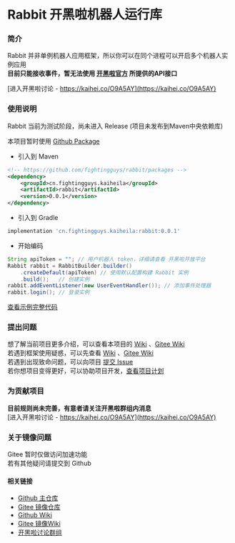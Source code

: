 # Rabbit 开黑啦机器人运行库

### 简介

Rabbit 并非单例机器人应用框架，所以你可以在同个进程可以开启多个机器人实例应用  
**目前只能接收事件，暂无法使用 [开黑啦官方](https://github.com/kaiheila/) 所提供的API接口**

[进入开黑啦讨论 - https://kaihei.co/O9A5AY](https://kaihei.co/O9A5AY)

### 使用说明

Rabbit 当前为测试阶段，尚未进入 Release (项目未发布到Maven中央依赖库)

本项目暂时使用 [Github Package](https://github.com/FightingGuys/rabbit/packages)

- 引入到 Maven

```xml
<!-- https://github.com/fightingguys/rabbit/packages -->
<dependency>
    <groupId>cn.fightingguys.kaiheila</groupId>
    <artifactId>rabbit</artifactId>
    <version>0.0.1</version>
</dependency>
```

- 引入到 Gradle

```groovy
implementation 'cn.fightingguys.kaiheila:rabbit:0.0.1'
```

- 开始编码

```java
String apiToken = ""; // 用户机器人 token，详细请查看 开黑啦开放平台
Rabbit rabbit = RabbitBuilder.builder()
    .createDefault(apiToken) // 使用默认配置构建 Rabbit 实例
    .build();   // 创建实例
rabbit.addEventListener(new UserEventHandler()); // 添加事件处理器
rabbit.login(); // 登录实例
```

[查看示例完整代码](sample/SimpleApplication/BotApplication.java)

### 提出问题

想了解当前项目更多介绍，可以查看本项目的 [Wiki](https://github.com/FightingGuys/rabbit/wiki)
、[Gitee Wiki](https://gitee.com/FightingGuys/rabbit/wikis)  
若遇到框架使用疑惑，可以先查看 [Wiki](https://github.com/FightingGuys/rabbit/wiki)
、[Gitee Wiki](https://gitee.com/FightingGuys/rabbit/wikis)   
若遇到出现致命问题，可以向项目 [提交 Issue](https://github.com/FightingGuys/rabbit/issues)  
若你想项目变得更好，可以协助项目开发，[查看项目计划](https://github.com/FightingGuys/rabbit/projects)

### 为贡献项目

**目前规则尚未完善，有意者请关注开黑啦群组内消息**  
[进入开黑啦讨论 - https://kaihei.co/O9A5AY](https://kaihei.co/O9A5AY)

### 关于镜像问题

Gitee 暂时仅做访问加速功能  
若有其他疑问请提交到 Github

#### 相关链接

- [Github 主仓库](https://github.com/FightingGuys/rabbit)
- [Gitee 镜像仓库](https://gitee.com/FightingGuys/rabbit)
- [Github Wiki](https://github.com/FightingGuys/rabbit/wiki)
- [Gitee 镜像Wiki](https://gitee.com/FightingGuys/rabbit/wikis)
- [开黑啦讨论群组](https://kaihei.co/O9A5AY)